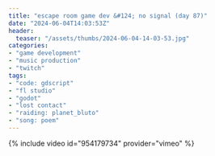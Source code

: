 ```yaml
---
title: "escape room game dev &#124; no signal (day 87)"
date: "2024-06-04T14:03:53Z"
header:
  teaser: "/assets/thumbs/2024-06-04-14-03-53.jpg"
categories:
- "game development"
- "music production"
- "twitch"
tags:
- "code: gdscript"
- "fl studio"
- "godot"
- "lost contact"
- "raiding: planet_bluto"
- "song: poem"
---
```

{% include video id="954179734" provider="vimeo" %}
